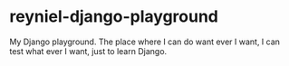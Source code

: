 # reyniel-django-playground
My Django playground. The place where I can do want ever I want, I can test what ever I want, just to learn Django.
